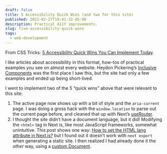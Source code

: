 ```yaml
---
draft: false
title: 5 Accessibility Quick Wins (and two for this site)
published: 2022-02-27T19:41:32-05:00
description: Practical A11Y improvements.
slug: five-accessibility-quick-wins
tags:
  - web-development
---
```

From CSS Tricks: [5 Accessibility Quick Wins You Can Implement Today](https://css-tricks.com/5-accessibility-quick-wins-you-can-implement-today/).

I like articles about accessibility in this format, how-tos of practical examples you see on almost every website. Heydon Pickering’s [Inclusive Components](https://inclusive-components.design) was the first place I saw this, but the site had only a few examples and ended up being short-lived.

I went to implement two of the 5 “quick wins” above that were relevant to this site:

1. The active page now shows up with a bit of style and the `aria-current` page. I was doing a gross hack with the `window.location` to parse out the current page before, and cleaned that up with Next’s [useRouter](https://nextjs.org/docs/api-reference/next/router).
2. I thought the site didn’t have a document language, but it did! Modifying the `<html>` tag in Next is, like most JavaScript frameworks, somewhat unintuitive. This post shows one way: [How to set the HTML lang attribute in Next.js?](https://melvingeorge.me/blog/set-html-lang-attribute-in-nextjs) but I found out it doesn’t work with `next export` when generating a static site. I then realized I had already done it the _other_ way, using a [custom Document](https://nextjs.org/docs/advanced-features/custom-document).